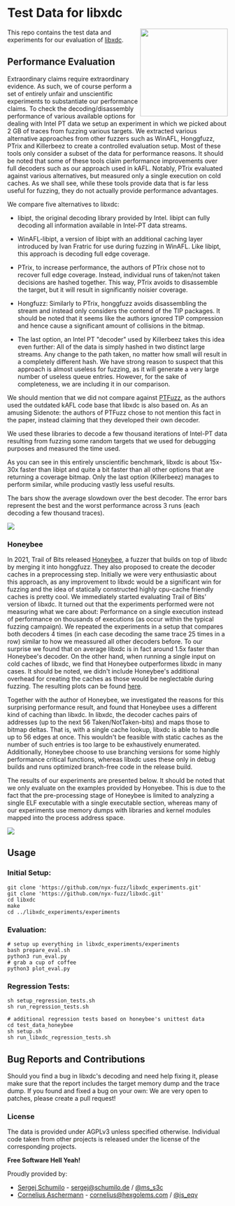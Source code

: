# Test Data for libxdc 

<p>
<img align="right" width="200"  src="logo.png">
</p>

This repo contains the test data and experiments for our evaluation of [libxdc](https://github.com/nyx-fuzz/libxdc).

## Performance Evaluation

Extraordinary claims require extraordinary evidence. As such, we of course perform a set of entirely unfair and unscientific experiments to substantiate our performance claims. To check the decoding/disassembly performance of various available options for dealing with Intel PT data we setup an experiment in which we picked about 2 GB of traces from fuzzing various targets. We extracted various alternative approaches from other fuzzers such as WinAFL, Honggfuzz, PTrix and Killerbeez to create a controlled evaluation setup. Most of these tools only consider a subset of the data for performance reasons. It should be noted that some of these tools claim performance improvements over full decoders such as our approach used in kAFL. Notably, PTrix evaluated against various alternatives, but measured only a single execution on cold caches. As we shall see, while these tools provide data that is far less useful for fuzzing, they do not actually provide performance advantages. 

We compare five alternatives to libxdc: 

* libipt, the original decoding library provided by Intel. libipt can fully decoding all information available in Intel-PT data streams.  

* WinAFL-libipt, a version of libipt with an additional caching layer introduced by Ivan Fratric for use during fuzzing in WinAFL. Like libipt, this approach is decoding full edge coverage.

* PTrix, to increase performance, the authors of PTrix chose not to recover full edge coverage. Instead, individual runs of taken/not taken decisions are hashed together. This way, PTrix avoids to disassemble the target, but it will result in significantly noisier coverage. 

* Hongfuzz: Similarly to PTrix, honggfuzz avoids disassembling the stream and instead only considers the contend of the TIP packages.  It should be noted that it seems like the authors ignored TIP compression and hence cause a significant amount of collisions in the bitmap.

* The last option, an Intel PT "decoder" used by Killerbeez takes this idea even further: All of the data is simply hashed in two distinct large streams. Any change to the path taken, no matter how small will result in a completely different hash. We have strong reason to suspect that this approach is almost useless for fuzzing, as it will generate a very large number of useless queue entries. However, for the sake of completeness, we are including it in our comparison.

We should mention that we did not compare against [PTFuzz](https://github.com/hunter-ht-2018/ptfuzzer/blob/master/pt/disassembler.h), as the authors used the outdated kAFL code base that libxdc is also based on. As an amusing Sidenote: the authors of PTFuzz chose to not mention this fact in the paper, instead claiming that they developed their own decoder. 

We used these libraries to decode a few thousand iterations of Intel-PT data resulting from fuzzing some random targets that we used for debugging purposes and measured the time used.

As you can see in this entirely unscientific benchmark, libxdc is about 15x-30x faster than libipt and quite a bit faster than all other options that are returning a coverage bitmap. Only the last option (Killerbeez) manages to perform similar, while producing vastly less useful results. 

The bars show the average slowdown over the best decoder. The error bars represent the best and the worst performance across 3 runs (each decoding a few thousand traces). 

![](experiments/eval.png)

### Honeybee

In 2021, Trail of Bits released [Honeybee](https://github.com/trailofbits/Honeybee), a fuzzer that builds on top of libxdc by merging it into honggfuzz. They also proposed to create the decoder caches in a preprocessing step. Initially we were very enthusiastic about this approach, as any improvement to libxdc would be a significant win for fuzzing and the idea of statically constructed highly cpu-cache friendly caches is pretty cool. We immediately started evaluating Trail of Bits' version of libxdc. It turned out that the experiments performed were not measuring what we care about: Performance on a single execution instead of performance on thousands of executions (as occur within the typical fuzzing campaign). We repeated the experiments in a setup that compares both decoders 4 times (in each case decoding the same trace 25 times in a row) similar to how we meassured all other decoders before. To our surprise we found that on average libxdc is in fact around 1.5x faster than Honeybee's decoder. On the other hand, when running a single input on cold caches of libxdc, we find that Honeybee outperformes libxdc in many cases. It should be noted, we didn't include Honeybee's additional overhead for creating the caches as those would be neglectable during fuzzing. The resulting plots can be found [here](experiments/eval_honeybee_cold.png).

Together with the author of Honeybee, we investigated the reasons for this surprising performance result, and found that Honeybee uses a different kind of caching than libxdc. In libxdc, the decoder caches pairs of addresses (up to the next 56 Taken/NotTaken-bits) and maps those to bitmap deltas. That is, with a single cache lookup, libxdc is able to handle up to 56 edges at once. This wouldn't be feasible with static caches as the number of such entries is too large to be exhaustively enumerated. Additionally, Honeybee choose to use branching versions for some highly performance critical functions, whereas libxdc uses these only in debug builds and runs optimized branch-free code in the release build.

The results of our experiments are presented below. It should be noted that we only evaluate on the examples provided by Honyebee. This is due to the fact that the pre-processing stage of Honeybee is limited to analyzing a single ELF executable with a single executable section, whereas many of our experiments use memory dumps with libraries and kernel modules mapped into the process address space.

![](experiments/eval_honeybee.png)

## Usage


### Initial Setup:
```
git clone 'https://github.com/nyx-fuzz/libxdc_experiments.git'
git clone 'https://github.com/nyx-fuzz/libxdc.git'
cd libxdc
make
cd ../libxdc_experiments/experiments
```
### Evaluation:
```
# setup up everything in libxdc_experiments/experiments
bash prepare_eval.sh
python3 run_eval.py
# grab a cup of coffee
python3 plot_eval.py
```

### Regression Tests:
```
sh setup_regression_tests.sh
sh run_regression_tests.sh

# additional regression tests based on honeybee's unittest data
cd test_data_honeybee
sh setup.sh
sh run_libxdc_regression_tests.sh
```

## Bug Reports and Contributions

Should you find a bug in libxdc's decoding and need help fixing it, please make sure that the report includes the target memory dump and the trace dump.  If you found and fixed a bug on your own: We are very open to patches, please create a pull request!

### License

The data is provided under AGPLv3 unless specified otherwise. Individual code taken from other projects is released
under the license of the corresponding projects.

**Free Software Hell Yeah!** 

Proudly provided by: 
* [Sergej Schumilo](http://schumilo.de) - sergej@schumilo.de / [@ms_s3c](https://twitter.com/ms_s3c)
* [Cornelius Aschermann](https://hexgolems.com) - cornelius@hexgolems.com / [@is_eqv](https://twitter.com/is_eqv)
